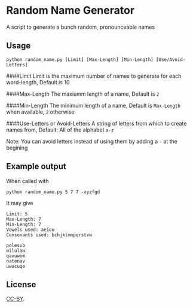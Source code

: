 # Random Name Generator

A script to generate a bunch random, pronounceable names


## Usage

    python random_name.py [Limit] [Max-Length] [Min-Length] [Use/Avoid-Letters]
	
####Limit
Limit is the maximum number of names to generate for each word-length, Default is 10
	
####Max-Length
The maxiumm length of a name, Default is `2`
	
####Min-Length
The minimum length of a name, Default is `Max-Length` when available, `2` otherwise
	
####Use-Letters or Avoid-Letters
A string of letters from which to create names from, Default: All of the alphabet `a-z`

Note: You can avoid letters instead of using them by adding a `-` at the begining


## Example output

When called with
    
    python random_name.py 5 7 7 -xyzfgd
    
It may give

    Limit: 5
    Max-Length: 7
    Min-Length: 7
    Vowels used: aeiou
    Consonants used: bchjklmnpqrstvw

    polesub
    wilulaw
    qavuwom
    natenav
    uwacuqe

## License
[CC-BY](http://creativecommons.org/licenses/by/3.0/).
